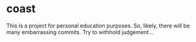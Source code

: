 # coast
This is a project for personal education purposes. So, likely, there will be many embarrassing commits. Try to withhold judgement...
